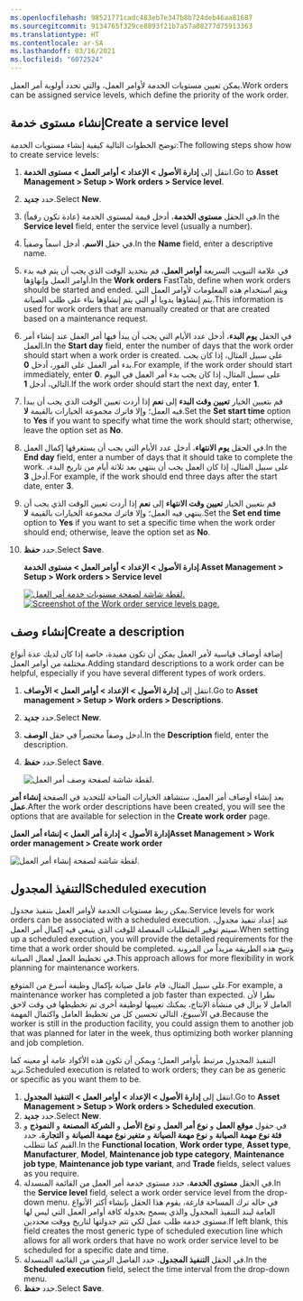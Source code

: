 ```yaml
---
ms.openlocfilehash: 98521771cadc483eb7e347b8b724deb46aa81687
ms.sourcegitcommit: 9134765f329ce8893f21b7a57a08277d75913363
ms.translationtype: HT
ms.contentlocale: ar-SA
ms.lasthandoff: 03/16/2021
ms.locfileid: "6072524"
---
```

<span data-ttu-id="29a48-101">يمكن تعيين مستويات الخدمة لأوامر العمل، والتي تحدد أولوية أمر العمل.</span><span class="sxs-lookup"><span data-stu-id="29a48-101">Work orders can be assigned service levels, which define the priority of the work order.</span></span> 

## <a name="create-a-service-level"></a><span data-ttu-id="29a48-102">إنشاء مستوى خدمة</span><span class="sxs-lookup"><span data-stu-id="29a48-102">Create a service level</span></span>
<span data-ttu-id="29a48-103">توضح الخطوات التالية كيفية إنشاء مستويات الخدمة:</span><span class="sxs-lookup"><span data-stu-id="29a48-103">The following steps show how to create service levels:</span></span>

1.  <span data-ttu-id="29a48-104">انتقل إلى **إدارة الأصول > الإعداد > أوامر العمل > مستوى الخدمة**.</span><span class="sxs-lookup"><span data-stu-id="29a48-104">Go to **Asset Management > Setup > Work orders > Service level**.</span></span>
2.  <span data-ttu-id="29a48-105">حدد **جديد‏‎**.</span><span class="sxs-lookup"><span data-stu-id="29a48-105">Select **New**.</span></span>
3.  <span data-ttu-id="29a48-106">في الحقل **مستوى الخدمة**، أدخل قيمة لمستوى الخدمة (عادة تكون رقماً).</span><span class="sxs-lookup"><span data-stu-id="29a48-106">In the **Service level** field, enter the service level (usually a number).</span></span>
4.  <span data-ttu-id="29a48-107">في حقل **الاسم**، أدخل اسماً وصفياً.</span><span class="sxs-lookup"><span data-stu-id="29a48-107">In the **Name** field, enter a descriptive name.</span></span>
5.  <span data-ttu-id="29a48-108">في علامة التبويب السريعة **أوامر العمل**، قم بتحديد الوقت الذي يجب أن يتم فيه بدء أوامر العمل وإنهاؤها.</span><span class="sxs-lookup"><span data-stu-id="29a48-108">In the **Work orders** FastTab, define when work orders should be started and ended.</span></span> <span data-ttu-id="29a48-109">ويتم استخدام هذه المعلومات لأوامر العمل التي يتم إنشاؤها يدويا أو التي يتم إنشاؤها بناء على طلب الصيانة.</span><span class="sxs-lookup"><span data-stu-id="29a48-109">This information is used for work orders that are manually created or that are created based on a maintenance request.</span></span>
6.  <span data-ttu-id="29a48-110">في الحقل **يوم البدء**، أدخل عدد الأيام التي يجب أن يبدأ فيها أمر العمل عند إنشاء أمر العمل.</span><span class="sxs-lookup"><span data-stu-id="29a48-110">In the **Start day** field, enter the number of days that the work order should start when a work order is created.</span></span> <span data-ttu-id="29a48-111">على سبيل المثال، إذا كان يجب بدء أمر العمل على الفور، أدخل **0**.</span><span class="sxs-lookup"><span data-stu-id="29a48-111">For example, if the work order should start immediately, enter **0**.</span></span> <span data-ttu-id="29a48-112">على سبيل المثال، إذا كان يجب بدء أمر العمل في اليوم التالي، أدخل **1**.</span><span class="sxs-lookup"><span data-stu-id="29a48-112">If the work order should start the next day, enter **1**.</span></span>
7.  <span data-ttu-id="29a48-113">قم بتعيين الخيار **تعيين وقت البدء** إلى **نعم** إذا أردت تعيين الوقت الذي يجب أن يبدأ فيه العمل؛ وإلا فاترك مجموعة الخيارات بالقيمة **لا**.</span><span class="sxs-lookup"><span data-stu-id="29a48-113">Set the **Set start time** option to **Yes** if you want to specify what time the work should start; otherwise, leave the option set as **No**.</span></span>
8.  <span data-ttu-id="29a48-114">في الحقل **يوم الانتهاء**، أدخل عدد الأيام التي يجب أن يستغرقها إكمال العمل.</span><span class="sxs-lookup"><span data-stu-id="29a48-114">In the **End day** field, enter a number of days that it should take to complete the work.</span></span> <span data-ttu-id="29a48-115">على سبيل المثال، إذا كان العمل يجب أن ينتهي بعد ثلاثة أيام من تاريخ البدء، أدخل **3**.</span><span class="sxs-lookup"><span data-stu-id="29a48-115">For example, if the work should end three days after the start date, enter **3**.</span></span>
9.  <span data-ttu-id="29a48-116">قم بتعيين الخيار **تعيين وقت الانتهاء** إلى **نعم** إذا أردت تعيين الوقت الذي يجب أن ينتهي فيه العمل؛ وإلا فاترك مجموعة الخيارات بالقيمة **لا**.</span><span class="sxs-lookup"><span data-stu-id="29a48-116">Set the **Set end time** option to **Yes** if you want to set a specific time when the work order should end; otherwise, leave the option set as **No**.</span></span>
10. <span data-ttu-id="29a48-117">حدد **حفظ**.</span><span class="sxs-lookup"><span data-stu-id="29a48-117">Select **Save**.</span></span>

    <span data-ttu-id="29a48-118">**إدارة الأصول > الإعداد > أوامر العمل > مستوى الخدمة**.</span><span class="sxs-lookup"><span data-stu-id="29a48-118">**Asset Management > Setup > Work orders > Service level**</span></span>

    <span data-ttu-id="29a48-119">[![لقطة شاشة لصفحة مستويات خدمة أمر العمل.](../media/work-order-service-level-ssm.png)](../media/work-order-service-level-ssm.png#lightbox)</span><span class="sxs-lookup"><span data-stu-id="29a48-119">[![Screenshot of the Work order service levels page.](../media/work-order-service-level-ssm.png)](../media/work-order-service-level-ssm.png#lightbox)</span></span>


## <a name="create-a-description"></a><span data-ttu-id="29a48-120">إنشاء وصف</span><span class="sxs-lookup"><span data-stu-id="29a48-120">Create a description</span></span>
<span data-ttu-id="29a48-121">إضافة أوصاف قياسية لأمر العمل يمكن أن تكون مفيدة، خاصة إذا كان لديك عدة أنواع مختلفة من أوامر العمل.</span><span class="sxs-lookup"><span data-stu-id="29a48-121">Adding standard descriptions to a work order can be helpful, especially if you have several different types of work orders.</span></span> 

1.  <span data-ttu-id="29a48-122">انتقل إلى **إدارة الأصول > الإعداد > أوامر العمل > الأوصاف**.</span><span class="sxs-lookup"><span data-stu-id="29a48-122">Go to **Asset management > Setup > Work orders > Descriptions**.</span></span>
2.  <span data-ttu-id="29a48-123">حدد **جديد‎**.</span><span class="sxs-lookup"><span data-stu-id="29a48-123">Select **New**.</span></span>
3.  <span data-ttu-id="29a48-124">أدخل وصفاً مختصراً في حقل **الوصف**.</span><span class="sxs-lookup"><span data-stu-id="29a48-124">In the **Description** field, enter the description.</span></span>
4.  <span data-ttu-id="29a48-125">حدد **حفظ**.</span><span class="sxs-lookup"><span data-stu-id="29a48-125">Select **Save**.</span></span>

    ![لقطة شاشة لصفحة وصف أمر العمل.](../media/work-order-description-ssm.png)

<span data-ttu-id="29a48-127">بعد إنشاء أوصاف أمر العمل، ستشاهد الخيارات المتاحة للتحديد في الصفحة **إنشاء أمر عمل**.</span><span class="sxs-lookup"><span data-stu-id="29a48-127">After the work order descriptions have been created, you will see the options that are available for selection in the **Create work order** page.</span></span>

<span data-ttu-id="29a48-128">**إدارة الأصول > إدارة أمر العمل > إنشاء أمر العمل**</span><span class="sxs-lookup"><span data-stu-id="29a48-128">**Asset Management > Work order management > Create work order**</span></span>

![لقطة شاشة لصفحة إنشاء أمر العمل.](../media/create-new-work-order-ssm.png)
 

## <a name="scheduled-execution"></a><span data-ttu-id="29a48-130">التنفيذ المجدول</span><span class="sxs-lookup"><span data-stu-id="29a48-130">Scheduled execution</span></span>
<span data-ttu-id="29a48-131">يمكن ربط مستويات الخدمة لأوامر العمل بتنفيذ مجدول.</span><span class="sxs-lookup"><span data-stu-id="29a48-131">Service levels for work orders can be associated with a scheduled execution.</span></span> <span data-ttu-id="29a48-132">عند إعداد تنفيذ مجدول، سيتم توفير المتطلبات المفصلة للوقت الذي ينبغي فيه إكمال أمر العمل.</span><span class="sxs-lookup"><span data-stu-id="29a48-132">When setting up a scheduled execution, you will provide the detailed requirements for the time that a work order should be completed.</span></span> <span data-ttu-id="29a48-133">وتتيح هذه الطريقة مزيداً من المرونة في تخطيط العمل لعمال الصيانة.</span><span class="sxs-lookup"><span data-stu-id="29a48-133">This approach allows for more flexibility in work planning for maintenance workers.</span></span> 

<span data-ttu-id="29a48-134">على سبيل المثال، قام عامل صيانة بإكمال وظيفة أسرع من المتوقع.</span><span class="sxs-lookup"><span data-stu-id="29a48-134">For example, a maintenance worker has completed a job faster than expected.</span></span> <span data-ttu-id="29a48-135">نظرا لأن العامل لا يزال في منشأة الإنتاج، يمكنك تعيينها لوظيفة أخرى تم تخطيطها في وقت لاحق في الأسبوع، التالي تحسين كل من تخطيط العامل واكتمال المهمة.</span><span class="sxs-lookup"><span data-stu-id="29a48-135">Because the worker is still in the production facility, you could assign them to another job that was planned for later in the week, thus optimizing both worker planning and job completion.</span></span>

<span data-ttu-id="29a48-136">التنفيذ المجدول مرتبط بأوامر العمل؛ ويمكن أن تكون هذه الأكواد عامة أو معينه كما تريد.</span><span class="sxs-lookup"><span data-stu-id="29a48-136">Scheduled execution is related to work orders; they can be as generic or specific as you want them to be.</span></span>

1.  <span data-ttu-id="29a48-137">انتقل إلى **إدارة الأصول > الإعداد > أوامر العمل > التنفيذ المجدول**.</span><span class="sxs-lookup"><span data-stu-id="29a48-137">Go to **Asset Management > Setup > Work orders > Scheduled execution**.</span></span>
2.  <span data-ttu-id="29a48-138">حدد **جديد‎**.</span><span class="sxs-lookup"><span data-stu-id="29a48-138">Select **New**.</span></span>
3.  <span data-ttu-id="29a48-139">في حقول **موقع العمل** و **نوع أمر العمل** و **نوع الأصل** و **الشركة المصنعة** و **النموذج** و **فئة نوع مهمة الصيانة** و **نوع مهمة الصيانة** و **متغير نوع مهمة الصيانة** و **التجارة**، حدد القيم كما تتطلب.</span><span class="sxs-lookup"><span data-stu-id="29a48-139">In the **Functional location**, **Work order type**, **Asset type**, **Manufacturer**, **Model**, **Maintenance job type category**, **Maintenance job type**, **Maintenance job type variant**, and **Trade** fields, select values as you require.</span></span>
4.  <span data-ttu-id="29a48-140">في الحقل **مستوى الخدمة**، حدد مستوى خدمة أمر العمل من القائمة المنسدلة.</span><span class="sxs-lookup"><span data-stu-id="29a48-140">In the **Service level** field, select a work order service level from the drop-down menu.</span></span> <span data-ttu-id="29a48-141">في حاله ترك المساحة فارغة، يقوم هذا الحقل بإنشاء أكثر الأنواع العامة لبند التنفيذ المجدول والذي يسمح بجدولة كافة أوامر العمل التي ليس لها مستوى خدمة طلب عمل لكي تتم جدولتها لتاريخ ووقت محددين.</span><span class="sxs-lookup"><span data-stu-id="29a48-141">If left blank, this field creates the most generic type of scheduled execution line which allows for all work orders that have no work order service level to be scheduled for a specific date and time.</span></span>
5.  <span data-ttu-id="29a48-142">في الحقل **التنفيذ المجدول**، حدد الفاصل الزمني من القائمة المنسدلة.</span><span class="sxs-lookup"><span data-stu-id="29a48-142">In the **Scheduled execution** field, select the time interval from the drop-down menu.</span></span>
6.  <span data-ttu-id="29a48-143">حدد **حفظ**.</span><span class="sxs-lookup"><span data-stu-id="29a48-143">Select **Save**.</span></span>